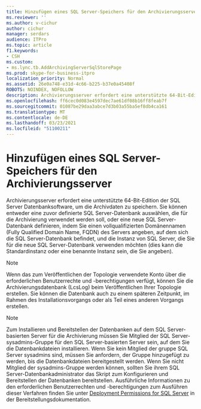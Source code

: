 ```yaml
---
title: Hinzufügen eines SQL Server-Speichers für den Archivierungsserver
ms.reviewer: ''
ms.author: v-cichur
author: cichur
manager: serdars
audience: ITPro
ms.topic: article
f1.keywords:
- CSH
ms.custom:
- ms.lync.tb.AddArchivingServerSqlStorePage
ms.prod: skype-for-business-itpro
localization_priority: Normal
ms.assetid: 26e0a748-e31d-4c66-b225-b37e0a45408f
ROBOTS: NOINDEX, NOFOLLOW
description: Archivierungsserver erfordert eine unterstützte 64-Bit-Edition der SQL Server Datenbanksoftware, um die Archivdaten zu speichern. Sie können entweder eine zuvor definierte SQL Server-Datenbank auswählen, die für die Archivierung verwendet werden soll, oder eine neue SQL Server-Datenbank definieren, indem Sie einen vollqualifizierten Domänennamen (Fully Qualified Domain Name, FQDN) des Servers angeben, auf dem sich die SQL Server-Datenbank befindet, und die Instanz von SQL Server, die Sie für die neue SQL Server-Datenbank verwenden möchten (dies kann die Standardinstanz oder eine benannte Instanz sein, die Sie angeben).
ms.openlocfilehash: ff6cec0d083e4597dec7ae61df08b16ff8feab7f
ms.sourcegitcommit: 01087be29daa3abce7d3b03a55ba5ef8db4ca161
ms.translationtype: MT
ms.contentlocale: de-DE
ms.lasthandoff: 03/23/2021
ms.locfileid: "51100211"
---
```

# <a name="add-archiving-server-sql-server-store"></a>Hinzufügen eines SQL Server-Speichers für den Archivierungsserver

Archivierungsserver erfordert eine unterstützte 64-Bit-Edition der SQL Server Datenbanksoftware, um die Archivdaten zu speichern. Sie können entweder eine zuvor definierte SQL Server-Datenbank auswählen, die für die Archivierung verwendet werden soll, oder eine neue SQL Server-Datenbank definieren, indem Sie einen vollqualifizierten Domänennamen (Fully Qualified Domain Name, FQDN) des Servers angeben, auf dem sich die SQL Server-Datenbank befindet, und die Instanz von SQL Server, die Sie für die neue SQL Server-Datenbank verwenden möchten (dies kann die Standardinstanz oder eine benannte Instanz sein, die Sie angeben).

> [!NOTE]
> Wenn das zum Veröffentlichen der Topologie verwendete Konto über die erforderlichen Benutzerrechte und -berechtigungen verfügt, können Sie die Archivierungsdatenbank (LcsLog) beim Veröffentlichen Ihrer Topologie erstellen. Sie können die Datenbank auch zu einem späteren Zeitpunkt, im Rahmen des Installationsvorgangs oder als Teil eines anderen Vorgangs erstellen.

> [!NOTE]
> Zum Installieren und Bereitstellen der Datenbanken auf dem SQL Server-basierten Server für die Archivierung müssen Sie Mitglied der SQL Server-sysadmins-Gruppe für den SQL Server-basierten Server sein, auf dem Sie die Datenbankdateien installieren. Wenn Sie kein Mitglied der gruppe SQL Server sysadmins sind, müssen Sie anfordern, der Gruppe hinzugefügt zu werden, bis die Datenbankdateien bereitgestellt werden. Wenn Sie nicht Mitglied der sysadmins-Gruppe werden können, sollten Sie ihrem SQL Server-Datenbankadministrator das Skript zum Konfigurieren und Bereitstellen der Datenbanken bereitstellen. Ausführliche Informationen zu den erforderlichen Benutzerrechten und -berechtigungen zum Ausführen dieser Verfahren finden Sie unter [Deployment Permissions for SQL Server](/previous-versions/office/lync-server-2013/lync-server-2013-deployment-permissions-for-sql-server) in der Bereitstellungsdokumentation.